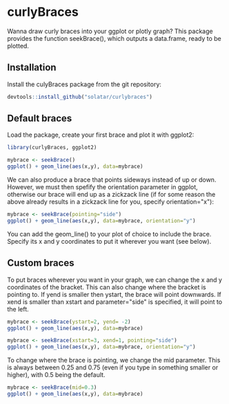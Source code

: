 # curlyBraces

Wanna draw curly braces into your ggplot or plotly graph? This package provides the function seekBrace(), which outputs a data.frame, ready to be plotted.

## Installation

Install the culyBraces package from the git repository:
``` r
devtools::install_github("solatar/curlybraces")
```

## Default braces

Load the package, create your first brace and plot it with ggplot2:
``` r
library(curlyBraces, ggplot2)

mybrace <- seekBrace()
ggplot() + geom_line(aes(x,y), data=mybrace)
```
We can also produce a brace that points sideways instead of up or down. However, we must then spefify the orientation parameter in ggplot, otherwise our brace will end up as a zickzack line (if for some reason the above already results in a zickzack line for you, specify orientation="x"):
``` r
mybrace <- seekBrace(pointing="side")
ggplot() + geom_line(aes(x,y), data=mybrace, orientation="y")
```
You can add the geom_line() to your plot of choice to include the brace. Specify its x and y coordinates to put it wherever you want (see below).

## Custom braces

To put braces wherever you want in your graph, we can change the x and y coordinates of the bracket. This can also change where the bracket is pointing to. If yend is smaller then ystart, the brace will point downwards. If xend is smaller than xstart and parameter="side" is specified, it will point to the left.
``` r
mybrace <- seekBrace(ystart=2, yend= -2)
ggplot() + geom_line(aes(x,y), data=mybrace)

mybrace <- seekBrace(xstart=3, xend=1, pointing="side")
ggplot() + geom_line(aes(x,y), data=mybrace, orientation="y")
```
To change where the brace is pointing, we change the mid parameter. This is always between 0.25 and 0.75 (even if you type in something smaller or higher), with 0.5 being the default. 
``` r
mybrace <- seekBrace(mid=0.3)
ggplot() + geom_line(aes(x,y), data=mybrace)
```
